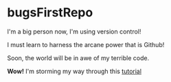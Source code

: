 # bugsFirstRepo
I'm a big person now, I'm using version control!  
  
  I must learn to harness the arcane power that is Github!  
  
  Soon, the world will be in awe of my terrible code.

**Wow!** I'm storming my way through this [tutorial](https://docs.github.com/en/get-started/quickstart/hello-world)
